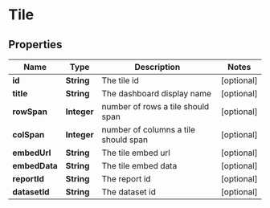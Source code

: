 
# Tile

## Properties
Name | Type | Description | Notes
------------ | ------------- | ------------- | -------------
**id** | **String** | The tile id |  [optional]
**title** | **String** | The dashboard display name |  [optional]
**rowSpan** | **Integer** | number of rows a tile should span |  [optional]
**colSpan** | **Integer** | number of columns a tile should span |  [optional]
**embedUrl** | **String** | The tile embed url |  [optional]
**embedData** | **String** | The tile embed data |  [optional]
**reportId** | **String** | The report id |  [optional]
**datasetId** | **String** | The dataset id |  [optional]



